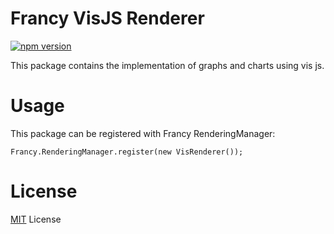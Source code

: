 # Francy VisJS Renderer

[![npm version](https://badge.fury.io/js/francy-renderer-vis.svg)](https://badge.fury.io/js/francy-renderer-vis)

This package contains the implementation of graphs and charts using vis js.

# Usage

This package can be registered with Francy RenderingManager:

```
Francy.RenderingManager.register(new VisRenderer());
```

# License

[MIT](LICENSE) License
